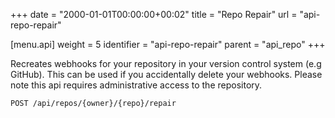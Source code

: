 +++
date = "2000-01-01T00:00:00+00:02"
title = "Repo Repair"
url = "api-repo-repair"

[menu.api]
  weight = 5
  identifier = "api-repo-repair"
  parent = "api_repo"
+++

Recreates webhooks for your repository in your version control system (e.g GitHub).
This can be used if you accidentally delete your webhooks.
Please note this api requires administrative access to the repository.

```text
POST /api/repos/{owner}/{repo}/repair
```
